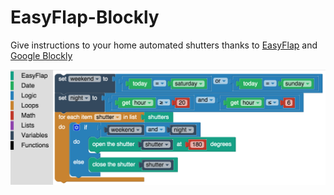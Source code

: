 # EasyFlap-Blockly

Give instructions to your home automated shutters thanks to [EasyFlap](https://github.com/Ants-Lab/EasyFlap) and [Google Blockly](https://developers.google.com/blockly/)

![](media/sample.png)
